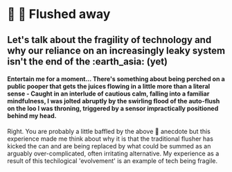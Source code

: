 # <h1><strong> :toilet: :floppy_disk: Flushed away</strong></h1>

<h2>Let's talk about the fragility of technology and why our reliance on an increasingly leaky system isn't the end of the  :earth_asia:  (yet)</h2>

<h4>Entertain me for a moment... There's something about being perched on a public pooper that gets the juices flowing in a little more than a literal sense - Caught in an interlude of cautious calm, falling into a familiar mindfulness, I was jolted abruptly by the swirling flood of the auto-flush on the loo I was throning, triggered by a sensor impractically positioned behind my head.</h4>

<p1>Right. You are probably a little baffled by the above :shit: anecdote but this experience made me think about why it is that the traditional flusher has kicked the can and are being replaced by what could be summed as an arguably over-complicated, often irritating alternative. My experience as a result of this techilogical 'evolvement' is an example of tech being fragile. 
